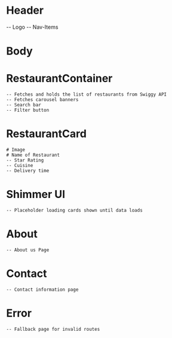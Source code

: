 # Header
  -- Logo
  -- Nav-Items

# Body

  # RestaurantContainer
    -- Fetches and holds the list of restaurants from Swiggy API
    -- Fetches carousel banners
    -- Search bar 
    -- Filter button

  # RestaurantCard
    # Image
    # Name of Restaurant
    -- Star Rating
    -- Cuisine
    -- Delivery time

  # Shimmer UI
    -- Placeholder loading cards shown until data loads

  # About 
    -- About us Page

  # Contact
    -- Contact information page

  # Error
    -- Fallback page for invalid routes

